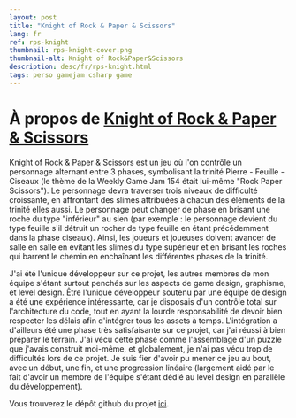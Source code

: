 ```yaml
---
layout: post
title: "Knight of Rock & Paper & Scissors"
lang: fr
ref: rps-knight
thumbnail: rps-knight-cover.png
thumbnail-alt: Knight of Rock&Paper&Scissors
description: desc/fr/rps-knight.html
tags: perso gamejam csharp game
---
```


# À propos de [Knight of Rock & Paper & Scissors](https://hikit.itch.io/knightofrps)

Knight of Rock & Paper & Scissors est un jeu où l'on contrôle un personnage alternant entre 3 phases, symbolisant la trinité Pierre - Feuille - Ciseaux (le thème de la Weekly Game Jam 154 était lui-même "Rock Paper Scissors"). Le personnage devra traverser trois niveaux de difficulté croissante, en affrontant des slimes attribuées à chacun des éléments de la trinité elles aussi. Le personnage peut changer de phase en brisant une roche du type "inférieur" au sien (par exemple : le personnage devient du type feuille s'il détruit un rocher de type feuille en étant précédemment dans la phase ciseaux). Ainsi, les joueurs et joueuses doivent avancer de salle en salle en évitant les slimes du type supérieur et en brisant les roches qui barrent le chemin en enchaînant les différentes phases de la trinité.

J'ai été l'unique développeur sur ce projet, les autres membres de mon équipe s'étant surtout penchés sur les aspects de game design, graphisme, et level design. Être l'unique développeur soutenu par une équipe de design a été une expérience intéressante, car je disposais d'un contrôle total sur l'architecture du code, tout en ayant la lourde responsabilité de devoir bien respecter les délais afin d'intégrer tous les assets à temps. L'intégration a d'ailleurs été une phase très satisfaisante sur ce projet, car j'ai réussi à bien préparer le terrain. J'ai vécu cette phase comme l'assemblage d'un puzzle que j'avais construit moi-même, et globalement, je n'ai pas vécu trop de difficultés lors de ce projet.
Je suis fier d'avoir pu mener ce jeu au bout, avec un début, une fin, et une progression linéaire (largement aidé par le fait d'avoir un membre de l'équipe s'étant dédié au level design en parallèle du développement). 

Vous trouverez le dépôt github du projet [ici](https://github.com/debiantarte/weekly-jam-154).


